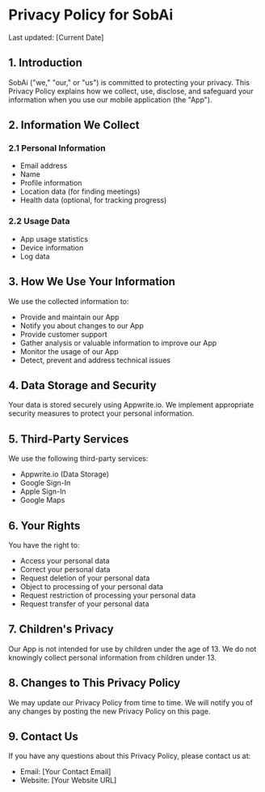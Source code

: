 # Privacy Policy for SobAi

Last updated: [Current Date]

## 1. Introduction

SobAi ("we," "our," or "us") is committed to protecting your privacy. This Privacy Policy explains how we collect, use, disclose, and safeguard your information when you use our mobile application (the "App").

## 2. Information We Collect

### 2.1 Personal Information
- Email address
- Name
- Profile information
- Location data (for finding meetings)
- Health data (optional, for tracking progress)

### 2.2 Usage Data
- App usage statistics
- Device information
- Log data

## 3. How We Use Your Information

We use the collected information to:
- Provide and maintain our App
- Notify you about changes to our App
- Provide customer support
- Gather analysis or valuable information to improve our App
- Monitor the usage of our App
- Detect, prevent and address technical issues

## 4. Data Storage and Security

Your data is stored securely using Appwrite.io. We implement appropriate security measures to protect your personal information.

## 5. Third-Party Services

We use the following third-party services:
- Appwrite.io (Data Storage)
- Google Sign-In
- Apple Sign-In
- Google Maps

## 6. Your Rights

You have the right to:
- Access your personal data
- Correct your personal data
- Request deletion of your personal data
- Object to processing of your personal data
- Request restriction of processing your personal data
- Request transfer of your personal data

## 7. Children's Privacy

Our App is not intended for use by children under the age of 13. We do not knowingly collect personal information from children under 13.

## 8. Changes to This Privacy Policy

We may update our Privacy Policy from time to time. We will notify you of any changes by posting the new Privacy Policy on this page.

## 9. Contact Us

If you have any questions about this Privacy Policy, please contact us at:
- Email: [Your Contact Email]
- Website: [Your Website URL] 